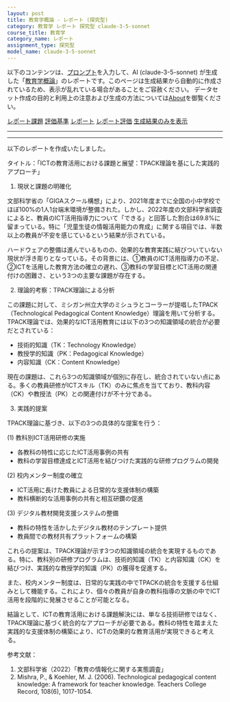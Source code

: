 ```yaml
---
layout: post
title: 教育学概論 - レポート (探究型)
category: 教育学 レポート 探究型 claude-3-5-sonnet
course_title: 教育学
category_name: レポート
assignment_type: 探究型
model_name: claude-3-5-sonnet
---
```


以下のコンテンツは、[プロンプト](https://github.com/takedatoshiyuki/synthetic_assignments/tree/main/generated/教育学/claude-3-5-sonnet/prompt_レポート-探究型.md)を入力して、AI (claude-3-5-sonnet) が生成した「[教育学概論](/contents/教育学/)」のレポートです。このページは生成結果から自動的に作成されているため、表示が乱れている場合があることをご容赦ください。
データセット作成の目的と利用上の注意および生成の方法については[About](/About)を御覧ください。

[レポート課題](../レポート課題-探究型)
[評価基準](../評価基準-探究型)
[レポート](../レポート-探究型)
[レポート評価](../レポート評価-探究型)
[生成結果のみを表示](https://github.com/takedatoshiyuki/synthetic_assignments/tree/main/generated/教育学/claude-3-5-sonnet/レポート-探究型.md)
  

***
***
  
以下のレポートを作成いたしました。

タイトル：「ICTの教育活用における課題と展望：TPACK理論を基にした実践的アプローチ」

1. 現状と課題の明確化

文部科学省の「GIGAスクール構想」により、2021年度までに全国の小中学校でほぼ100%の1人1台端末環境が整備された。しかし、2022年度の文部科学省調査によると、教員のICT活用指導力について「できる」と回答した割合は69.8%に留まっている。特に「児童生徒の情報活用能力の育成」に関する項目では、半数以上の教員が不安を感じているという結果が示されている。

ハードウェアの整備は進んでいるものの、効果的な教育実践に結びついていない現状が浮き彫りとなっている。その背景には、①教員のICT活用指導力の不足、②ICTを活用した教育方法の確立の遅れ、③教科の学習目標とICT活用の関連付けの困難さ、という3つの主要な課題が存在する。

2. 理論的考察：TPACK理論による分析

この課題に対して、ミシガン州立大学のミシュラとコーラーが提唱したTPACK（Technological Pedagogical Content Knowledge）理論を用いて分析する。TPACK理論では、効果的なICT活用教育には以下の3つの知識領域の統合が必要だとされている：

- 技術的知識（TK：Technology Knowledge）
- 教授学的知識（PK：Pedagogical Knowledge）
- 内容知識（CK：Content Knowledge）

現在の課題は、これら3つの知識領域が個別に存在し、統合されていない点にある。多くの教員研修がICTスキル（TK）のみに焦点を当てており、教科内容（CK）や教授法（PK）との関連付けが不十分である。

3. 実践的提案

TPACK理論に基づき、以下の3つの具体的な提案を行う：

(1) 教科別ICT活用研修の実施
- 各教科の特性に応じたICT活用事例の共有
- 教科の学習目標達成とICT活用を結びつけた実践的な研修プログラムの開発

(2) 校内メンター制度の確立
- ICT活用に長けた教員による日常的な支援体制の構築
- 教科横断的な活用事例の共有と相互研鑽の促進

(3) デジタル教材開発支援システムの整備
- 教科の特性を活かしたデジタル教材のテンプレート提供
- 教員間での教材共有プラットフォームの構築

これらの提案は、TPACK理論が示す3つの知識領域の統合を実現するものである。特に、教科別の研修プログラムは、技術的知識（TK）と内容知識（CK）を結びつけ、実践的な教授学的知識（PK）の獲得を促進する。

また、校内メンター制度は、日常的な実践の中でTPACKの統合を支援する仕組みとして機能する。これにより、個々の教員が自身の教科指導の文脈の中でICT活用を段階的に発展させることが可能となる。

結論として、ICTの教育活用における課題解決には、単なる技術研修ではなく、TPACK理論に基づく統合的なアプローチが必要である。教科の特性を踏まえた実践的な支援体制の構築により、ICTの効果的な教育活用が実現できると考える。

参考文献：
1. 文部科学省（2022）「教育の情報化に関する実態調査」
2. Mishra, P., & Koehler, M. J. (2006). Technological pedagogical content knowledge: A framework for teacher knowledge. Teachers College Record, 108(6), 1017-1054.
